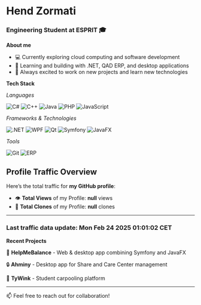 # Hend Zormati

### Engineering Student at ESPRIT 🎓

**About me**
- 💻 Currently exploring cloud computing and software development
- 🌱 Learning and building with .NET, QAD ERP, and desktop applications
- 🚀 Always excited to work on new projects and learn new technologies

**Tech Stack**

*Languages*

![C#](https://img.shields.io/badge/-C%23-239120?style=flat-square&logo=c-sharp&logoColor=white)
![C++](https://img.shields.io/badge/-C++-00599C?style=flat-square&logo=c%2B%2B&logoColor=white)
![Java](https://img.shields.io/badge/-Java-007396?style=flat-square&logo=java)
![PHP](https://img.shields.io/badge/-PHP-777BB4?style=flat-square&logo=php&logoColor=white)
![JavaScript](https://img.shields.io/badge/-JavaScript-F7DF1E?style=flat-square&logo=javascript&logoColor=black)

*Frameworks & Technologies*

![.NET](https://img.shields.io/badge/-.NET-512BD4?style=flat-square&logo=.net&logoColor=white)
![WPF](https://img.shields.io/badge/-WPF-0078D6?style=flat-square&logo=windows&logoColor=white)
![Qt](https://img.shields.io/badge/-Qt-41CD52?style=flat-square&logo=qt&logoColor=white)
![Symfony](https://img.shields.io/badge/-Symfony-000000?style=flat-square&logo=symfony&logoColor=white)
![JavaFX](https://img.shields.io/badge/-JavaFX-007396?style=flat-square&logo=java&logoColor=white)

*Tools*

![Git](https://img.shields.io/badge/-Git-F05032?style=flat-square&logo=git&logoColor=white)
![ERP](https://img.shields.io/badge/-QAD%20ERP-2C3E50?style=flat-square)
 
## Profile Traffic Overview

Here’s the total traffic for **my GitHub profile**:

- 👁️ **Total Views** of my Profile: **null** views
- 🔄 **Total Clones** of my Profile: **null** clones

---

### Last traffic data update: **Mon Feb 24 2025 01:01:02 CET**
**Recent Projects**

🌟 **HelpMeBalance** - Web & desktop app combining Symfony and JavaFX

🔒 **Ahminy** - Desktop app for Share and Care Center management

🚗 **TyWink** - Student carpooling platform

---
📫 Feel free to reach out for collaboration!
